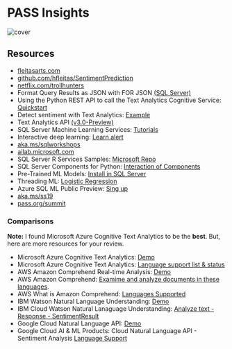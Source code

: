 # PASS Insights
![cover](https://github.com/hfleitas/SentimentPrediction/blob/master/PASSInsights201908-Dev/cover.png)

## Resources

* [fleitasarts.com](http://fleitasarts.com)
* [github.com/hfleitas/SentimentPrediction](https://github.com/hfleitas/SentimentPrediction)
* [netflix.com/trollhunters](https://netflix.com/trollhunters)
* Format Query Results as JSON with FOR JSON [(SQL Server)](https://docs.microsoft.com/sql/relational-databases/json/format-query-results-as-json-with-for-json-sql-server?view=sql-server-2017#output-of-the-for-json-clause)
* Using the Python REST API to call the Text Analytics Cognitive Service: [Quickstart](https://docs.microsoft.com/azure/cognitive-services/text-analytics/quickstarts/python)
* Detect sentiment with Text Analytics: [Example](https://docs.microsoft.com/azure/cognitive-services/text-analytics/how-tos/text-analytics-how-to-sentiment-analysis)
* Text Analytics API [(v3.0-Preview)](https://westcentralus.dev.cognitive.microsoft.com/docs/services/TextAnalytics-v3-0-preview)
* SQL Server Machine Learning Services: [Tutorials](http://aka.ms/mlsqldev)
* Interactive deep learning: [Learn alert](https://aka.ms/AA3dz6b)
* [aka.ms/sqlworkshops](https://aka.ms/sqlworkshops)
* [ailab.microsoft.com](https://ailab.microsoft.com)
* SQL Server R Services Samples: [Microsoft Repo](https://github.com/Microsoft/SQL-Server-R-Services-Samples)
* SQL Server Components for Python: [Interaction of Components](https://docs.microsoft.com/sql/advanced-analytics/python/new-components-in-sql-server-to-support-python-integration)
* Pre-Trained ML Models: [Install in SQL Server](https://docs.microsoft.com/sql/advanced-analytics/r/install-pretrained-models-sql-server)
* Threading ML: [Logistic Regression](https://docs.microsoft.com/machine-learning-server/python-reference/microsoftml/rx-logistic-regression)
* Azure SQL ML Public Preview: [Sing up](https://docs.microsoft.com/azure/sql-database/sql-database-machine-learning-services-overview#signup)
* [aka.ms/ss19](https://aka.ms/ss19)
* [pass.org/summit](https://www.pass.org/summit/2019/Learn/SpeakerDetails.aspx?spid=4116)

### Comparisons
**Note:** I found Microsoft Azure Cognitive Text Analytics to be the **best**. But, here are more resources for your review.

* Microsoft Azure Cognitive Text Analytics: [Demo](https://azure.microsoft.com/services/cognitive-services/text-analytics/)
* Microsoft Azure Cognitive Text Analytics: [Language support list & status](https://docs.microsoft.com/azure/cognitive-services/text-analytics/language-support#language-list-and-status)
* AWS Amazon Comprehend Real-time Analysis: [Demo](https://console.aws.amazon.com/comprehend/v2/home)
* AWS Amazon Comprehend: [Examime and analyze documents in these languages](https://docs.aws.amazon.com/comprehend/latest/dg/supported-languages.html).
* AWS What is Amazon Comprehend: [Languages Supported](https://docs.aws.amazon.com/comprehend/latest/dg/what-is.html)
* IBM Watson Natural Language Understanding: [Demo](https://www.ibm.com/watson/services/natural-language-understanding/)
* IBM Cloud Watson Natural Lanaguage Understanding: [Analyze text - Response - SentimentResult](https://cloud.ibm.com/apidocs/natural-language-understanding#analyze-text)
* Google Cloud Natural Language API: [Demo](https://cloud.google.com/natural-language)
* Google Cloud AI & ML Products: Cloud Natural Language API - Sentiment Analysis [Language Support](https://cloud.google.com/natural-language/docs/languages)

